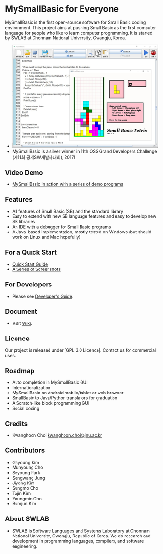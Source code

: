 # MySmallBasic for Everyone
MySmallBasic is the first open-source software for Small Basic coding environment. This project aims at pushing Small Basic as the first computer language for people who like to learn computer programming. It is started by SWLAB at Chonnam National University, Gwangju, Korea.
- <img src="https://github.com/kwanghoon/MySmallBasic/blob/master/MySmallBasic/docs/SCREENSHOT/gui_tetris.JPG" width="640"/>
- MySmallBasic is a silver winner in 11th OSS Grand Developers Challenge (제11회 공개SW개발자대회), 2017!

## Video Demo
- <a href="https://youtu.be/5GE5OvxxhKA">MySmallBasic in action with a series of demo programs</a>

## Features
- All features of Small Basic (SB) and the standard library	
- Easy to extend with new SB language features and easy to develop new SB libraries		
- An IDE with a debugger for Small Basic programs		
- A Java-based implementation, mostly tested on Windows (but should work on Linux and Mac hopefully)

## For a Quick Start
 - [Quick Start Guide](https://github.com/kwanghoon/MySmallBasic/wiki/Quick-Start-Guide)
 - [A Series of Screenshots](https://github.com/kwanghoon/MySmallBasic/wiki/Screenshots)

## For Developers
 - Please see [Developer's Guide](https://github.com/kwanghoon/MySmallBasic/wiki/Developer's-Guide).

## Document
 - Visit [Wiki](https://github.com/kwanghoon/MySmallBasic/wiki).

## Licence
Our project is released under [GPL 3.0 Licence]. Contact us for commercial uses.

## Roadmap
- Auto completion in MySmallBasic GUI
- Internationalization 
- MySmallBasic on Android mobile/tablet or web browser
- SmallBasic to Java/Python translators for graduation
- A Scratch-like block programming GUI
- Social coding 

## Credits
- Kwanghoon Choi <kwanghoon.choi@jnu.ac.kr>

## Contributors
- Gayoung Kim
- Munyoung Cho
- Seyoung Park
- Sengwang Jung
- Jiyong Kim
- Sungmo Cho
- Tajin Kim
- Youngmin Cho
- Bumjun Kim

## About SWLAB
- SWLAB is Software Languages and Systems Laboratory at Chonnam National University, Gwangju, Republic of Korea. We do research and development in programming languages, compilers, and software engineering. 
